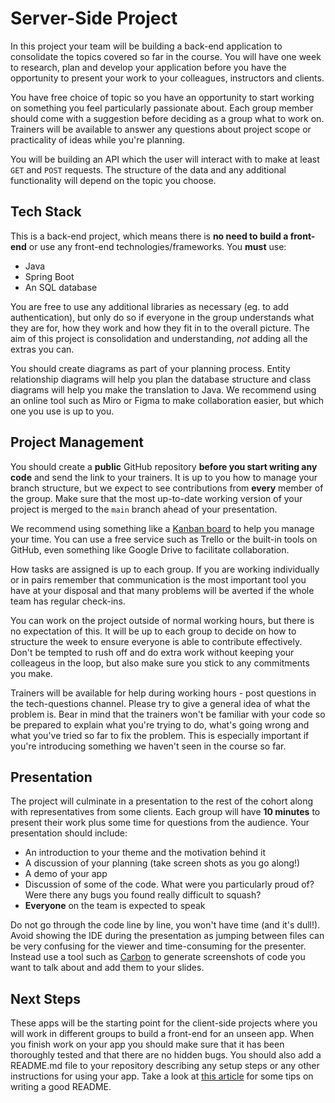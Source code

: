 # Server-Side Project

In this project your team will be building a back-end application to consolidate the topics covered so far in the course. You will have one week to research, plan and develop your application before you have the opportunity to present your work to your colleagues, instructors and clients.

You have free choice of topic so you have an opportunity to start working on something you feel particularly passionate about. Each group member should come with a suggestion before deciding as a group what to work on. Trainers will be available to answer any questions about project scope or practicality of ideas while you're planning.

You will be building an API which the user will interact with to make at least `GET` and `POST` requests. The structure of the data and any additional functionality will depend on the topic you choose.

## Tech Stack

This is a back-end project, which means there is **no need to build a front-end** or use any front-end technologies/frameworks. You **must** use:

- Java
- Spring Boot
- An SQL database

You are free to use any additional libraries as necessary (eg. to add authentication), but only do so if everyone in the group understands what they are for, how they work and how they fit in to the overall picture. The aim of this project is consolidation and understanding, *not* adding all the extras you can.

You should create diagrams as part of your planning process. Entity relationship diagrams will help you plan the database structure and class diagrams will help you make the translation to Java. We recommend using an online tool such as Miro or Figma to make collaboration easier, but which one you use is up to you.

## Project Management

You should create a **public** GitHub repository **before you start writing any code** and send the link to your trainers. It is up to you how to manage your branch structure, but we expect to see contributions from **every** member of the group. Make sure that the most up-to-date working version of your project is merged to the `main` branch ahead of your presentation.  

We recommend using something like a [Kanban board](https://kanbanize.com/kanban-resources/getting-started/what-is-kanban-board) to help you manage your time. You can use a free service such as Trello or the built-in tools on GitHub, even something like Google Drive to facilitate collaboration.

How tasks are assigned is up to each group. If you are working individually or in pairs remember that communication is the most important tool you have at your disposal and that many problems will be averted if the whole team has regular check-ins. 

You can work on the project outside of normal working hours, but there is no expectation of this. It will be up to each group to decide on how to structure the week to ensure everyone is able to contribute effectively. Don't be tempted to rush off and do extra work without keeping your colleageus in the loop, but also make sure you stick to any commitments you make. 

Trainers will be available for help during working hours - post questions in the tech-questions channel. Please try to give a general idea of what the problem is. Bear in mind that the trainers won't be familiar with your code so be prepared to explain what you're trying to do, what's going wrong and what you've tried so far to fix the problem. This is especially important if you're introducing something we haven't seen in the course so far.

## Presentation

The project will culminate in a presentation to the rest of the cohort along with representatives from some clients. Each group will have **10 minutes** to present their work plus some time for questions from the audience. Your presentation should include:

- An introduction to your theme and the motivation behind it
- A discussion of your planning (take screen shots as you go along!)
- A demo of your app
- Discussion of some of the code. What were you particularly proud of? Were there any bugs you found really difficult to squash?
- **Everyone** on the team is expected to speak

Do not go through the code line by line, you won't have time (and it's dull!). Avoid showing the IDE during the presentation as jumping between files can be very confusing for the viewer and time-consuming for the presenter. Instead use a tool such as [Carbon](https://carbon.now.sh/) to generate screenshots of code you want to talk about and add them to your slides.

## Next Steps

These apps will be the starting point for the client-side projects where you will work in different groups to build a front-end for an unseen app. When you finish work on your app you should make sure that it has been thoroughly tested and that there are no hidden bugs. You should also add a README.md file to your repository describing any setup steps or any other instructions for using your app. Take a look at [this article](https://www.freecodecamp.org/news/how-to-write-a-good-readme-file/) for some tips on writing a good README.
